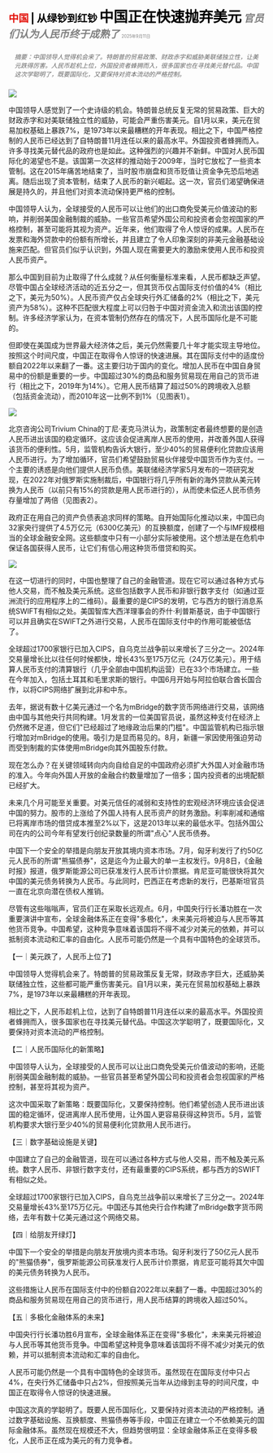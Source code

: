 <span style="color:#E3120B; font-size:14.9pt; font-weight:bold;">中国</span> <span style="color:#000000; font-size:14.9pt; font-weight:bold;">| 从绿钞到红钞</span>
<span style="color:#000000; font-size:21.0pt; font-weight:bold;">中国正在快速抛弃美元</span>
<span style="color:#808080; font-size:14.9pt; font-weight:bold; font-style:italic;">官员们认为人民币终于成熟了</span>
<span style="color:#808080; font-size:6.2pt;">2025年9月11日</span>

<div style="padding:8px 12px; color:#666; font-size:9.0pt; font-style:italic; margin:12px 0;">摘要：中国领导人觉得机会来了。特朗普的贸易政策、财政赤字和威胁美联储独立性，让美元跌得厉害。人民币趁机上位，外国投资者蜂拥而入，很多国家也在寻找美元替代品。中国这次学聪明了，既要国际化，又要保持对资本流动的严格控制。</div>

![](../images/029_China_is_ditching_the_dollar_fast/p0121_img01.jpeg)

中国领导人感觉到了一个史诗级的机会。特朗普总统反复无常的贸易政策、巨大的财政赤字和对美联储独立性的威胁，可能会严重伤害美元。自1月以来，美元在贸易加权基础上暴跌7%，是1973年以来最糟糕的开年表现。相比之下，中国严格控制的人民币已经达到了自特朗普11月连任以来的最高水平。外国投资者蜂拥而入。许多寻找美元替代品的政府也是如此。这种强烈的兴趣并不新鲜。中国对人民币国际化的渴望也不是。该国第一次这样的推动始于2009年，当时它放松了一些资本管制。这在2015年痛苦地结束了，当时股市崩盘和货币贬值让资金争先恐后地逃离。随后出现了资本管制，结束了人民币的新兴崛起。这一次，官员们渴望确保进展是持久的，并且他们对资本流动保持更严格的控制。

中国领导人认为，全球接受的人民币可以让他们的出口商免受美元价值波动的影响，并削弱美国金融制裁的威胁。一些官员希望外国公司和投资者会忽视国家的严格控制，甚至可能将其视为资产。近年来，他们取得了令人惊讶的成果。人民币在发票和海外贷款中的份额有所增长，并且建立了令人印象深刻的非美元金融基础设施来匹配。但官员们似乎认识到，外国人现在需要更大的激励来使用人民币和投资人民币资产。

那么中国到目前为止取得了什么成就？从任何衡量标准来看，人民币都缺乏声望。尽管中国占全球经济活动的近五分之一，但其货币仅占国际支付价值的4%（相比之下，美元为50%）。人民币资产仅占全球央行外汇储备的2%（相比之下，美元资产为58%）。这种不匹配很大程度上可以归咎于中国对资金流入和流出该国的控制。许多经济学家认为，在资本管制仍然存在的情况下，人民币国际化是不可能的。

但即使在美国成为世界最大经济体之后，美元仍然需要几十年才能实现主导地位。按照这个时间尺度，中国正在取得令人惊讶的快速进展。其在国际支付中的适度份额自2022年以来翻了一番。这主要归功于国内的变化。增加人民币在中国自身贸易中的份额是重要的一步。中国超过30%的商品和服务贸易现在用自己的货币进行（相比之下，2019年为14%）。它用人民币结算了超过50%的跨境收入总额（包括资金流动），而2010年这一比例不到1%（见图表1）。

![](../images/029_China_is_ditching_the_dollar_fast/p0123_img01.jpeg)

北京咨询公司Trivium China的丁尼·麦克马洪认为，政策制定者最终想要的是创造人民币进出该国的稳定循环。这应该会促进离岸人民币的使用，并改善外国人获得该货币的便利性。5月，监管机构告诉大银行，至少40%的贸易便利化贷款应该用人民币进行。为了增加循环，官员们希望鼓励贸易伙伴接受中国货币作为支付。一个主要的诱惑是向他们提供人民币负债。美联储经济学家5月发布的一项研究发现，在2022年对俄罗斯实施制裁后，中国银行将几乎所有新的海外贷款从美元转换为人民币（以前只有15%的贷款是用人民币进行的），从而使未偿还人民币债务存量增加了两倍（见图表2）。

政府正在用自己的资产负债表追求同样的策略。自开始国际化推动以来，中国已向32家央行提供了4.5万亿元（6300亿美元）的互换额度，创建了一个与IMF规模相当的全球金融安全网。这些额度中只有一小部分实际被使用。这个想法是在危机中保证各国获得人民币，让它们有信心用这种货币借贷和购买。

![](../images/029_China_is_ditching_the_dollar_fast/p0124_img01.jpeg)

在这一切进行的同时，中国也整理了自己的金融管道。现在它可以通过各种方式与他人交易，而不触及美元系统。这些包括数字人民币和非银行数字支付（如通过亚洲流行的应用程序上的二维码）。最重要的是CIPS的发明，它与西方的银行消息系统SWIFT有相似之处。美国智库大西洋理事会的乔什·利普斯基说，由于中国银行可以并且确实在SWIFT之外进行交易，人民币在国际支付中的作用可能被低估了。

全球超过1700家银行已加入CIPS，自乌克兰战争前以来增长了三分之一。2024年交易量增长比以往任何时候都快，增长43%至175万亿元（24万亿美元）。用于结算人民币支付的清算银行（几乎全部由中国机构运营）已在33个市场建立。一些在今年加入，包括土耳其和毛里求斯的银行。中国6月开始与阿拉伯联合酋长国合作，以将CIPS网络扩展到北非和中东。

去年，据说有数十亿美元通过一个名为mBridge的数字货币网络进行交易，该网络由中国与其他央行共同构建。1月发言的一位美国官员说，虽然这种支付在经济上仍然微不足道，但它们"已经超过了地缘政治后果的门槛"。中国监管机构已指示银行增加对mBridge的使用。吸引力是显而易见的。8月，新疆一家因使用强迫劳动而受到制裁的实体使用mBridge向其外国股东付款。

现在怎么办？在关键领域转向内向自给自足的中国政府必须扩大外国人对金融市场的准入。今年向外国人开放的金融合约数量增加了一倍多；国内投资者的出境配额已经扩大。

未来几个月可能至关重要。对美元信任的减弱和支持性的宏观经济环境应该会促进中国的努力。股市的上涨给了外国人持有人民币资产的财务激励。利率削减和通缩已将离岸市场的借贷成本推至2%以下，这是2013年以来的最低水平。包括外国公司在内的公司今年有望发行创纪录数量的所谓"点心"人民币债券。

中国下一个安全的举措是向朋友开放其境内资本市场。7月，匈牙利发行了约50亿元人民币的所谓"熊猫债券"，这是迄今为止最大的单一主权发行。9月8日，《金融时报》报道，俄罗斯能源公司已获准发行人民币计价票据。肯尼亚可能很快将其欠中国的美元债务转换为人民币。与此同时，巴西正在考虑新的发行，巴基斯坦官员一直在北京向潜在债权人推销。

尽管有这些嗡嗡声，官员们正在采取长远观点。6月，中国央行行长潘功胜在一次重要演讲中宣布，全球金融体系正在变得"多极化"，未来美元将被迫与人民币等其他货币竞争。中国希望，这种竞争意味着该国将不得不减少对美元的依赖，并可以抵制资本流动和汇率的自由化。人民币可能仍然是一个具有中国特色的全球货币。

【一｜美元跌了，人民币上位了】

中国领导人觉得机会来了。特朗普的贸易政策反复无常，财政赤字巨大，还威胁美联储独立性，这些都可能严重伤害美元。自1月以来，美元在贸易加权基础上暴跌7%，是1973年以来最糟糕的开年表现。

相比之下，人民币趁机上位，达到了自特朗普11月连任以来的最高水平。外国投资者蜂拥而入，很多国家也在寻找美元替代品。中国这次学聪明了，既要国际化，又要保持对资本流动的严格控制。

【二｜人民币国际化的新策略】

中国领导人认为，全球接受的人民币可以让出口商免受美元价值波动的影响，还能削弱美国金融制裁的威胁。一些官员甚至希望外国公司和投资者会忽视国家的严格控制，甚至将其视为资产。

这次中国采取了新策略：既要国际化，又要保持控制。他们希望创造人民币进出该国的稳定循环，促进离岸人民币使用，让外国人更容易获得这种货币。5月，监管机构要求大银行至少40%的贸易便利化贷款用人民币进行。

【三｜数字基础设施是关键】

中国建立了自己的金融管道，现在可以通过各种方式与他人交易，而不触及美元系统。数字人民币、非银行数字支付，还有最重要的CIPS系统，都与西方的SWIFT有相似之处。

全球超过1700家银行已加入CIPS，自乌克兰战争前以来增长了三分之一。2024年交易量增长43%至175万亿元。中国还与其他央行合作构建了mBridge数字货币网络，去年有数十亿美元通过这个网络交易。

【四｜给朋友开绿灯】

中国下一个安全的举措是向朋友开放境内资本市场。匈牙利发行了50亿元人民币的"熊猫债券"，俄罗斯能源公司获准发行人民币计价票据，肯尼亚可能将其欠中国的美元债务转换为人民币。

这些措施让人民币在国际支付中的份额自2022年以来翻了一番。中国超过30%的商品和服务贸易现在用自己的货币进行，用人民币结算的跨境收入超过50%。

【五｜多极化金融体系的未来】

中国央行行长潘功胜6月宣布，全球金融体系正在变得"多极化"，未来美元将被迫与人民币等其他货币竞争。中国希望这种竞争意味着该国将不得不减少对美元的依赖，并可以抵制资本流动和汇率的自由化。

人民币可能仍然是一个具有中国特色的全球货币。虽然现在在国际支付中只占4%，在央行外汇储备中只占2%，但按照美元当年从边缘到主导的时间尺度，中国正在取得令人惊讶的快速进展。

中国这次真的学聪明了。既要人民币国际化，又要保持对资本流动的严格控制。通过数字基础设施、互换额度、熊猫债券等手段，中国正在建立一个不依赖美元的国际金融体系。虽然现在规模还不大，但趋势很明显：全球金融体系正在变得多极化，人民币正在成为美元的有力竞争者。
